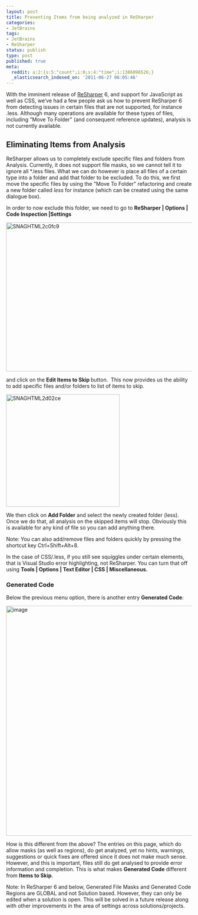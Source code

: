 ```yaml
---
layout: post
title: Preventing Items from being analyzed in ReSharper
categories:
- JetBrains
tags:
- JetBrains
- ReSharper
status: publish
type: post
published: true
meta:
  reddit: a:2:{s:5:"count";i:0;s:4:"time";i:1386096526;}
  _elasticsearch_indexed_on: '2011-06-27 06:05:46'
---
```

With the imminent release of <a href="http://www.jetbrains.com/resharper">ReSharper</a> 6, and support for JavaScript as well as CSS, we’ve had a few people ask us how to prevent ReSharper 6 from detecting issues in certain files that are not supported, for instance .less. Although many operations are available for these types of files, including "Move To Folder" (and consequent reference updates), analysis is not currently available.
<h2>Eliminating Items from Analysis</h2>
ReSharper allows us to completely exclude specific files and folders from Analysis. Currently, it does not support file masks, so we cannot tell it to ignore all *.less files. What we can do however is place all files of a certain type into a folder and add that folder to be excluded. To do this, we first move the specific files by using the "Move To Folder" refactoring and create a new folder called <em>less </em>for instance (which can be created using the same dialogue box).

In order to now exclude this folder, we need to go to <strong>ReSharper | Options | Code Inspection |Settings</strong>

<img style="background-image:none;padding-left:0;padding-right:0;display:inline;padding-top:0;border-width:0;" title="SNAGHTML2c0fc9" src="http://hhariri.files.wordpress.com/2011/06/snaghtml2c0fc9_thumb1.png" alt="SNAGHTML2c0fc9" width="589" height="403" border="0" />

and click on the <strong>Edit Items to Skip </strong>button.  This now provides us the ability to add specific files and/or folders to list of items to skip.

<img style="background-image:none;padding-left:0;padding-right:0;display:inline;padding-top:0;border-width:0;" title="SNAGHTML2d02ce" src="http://hhariri.files.wordpress.com/2011/06/snaghtml2d02ce_thumb1.png" alt="SNAGHTML2d02ce" width="308" height="304" border="0" />

We then click on <strong>Add Folder</strong> and select the newly created folder (less).  Once we do that, all analysis on the skipped items will stop. Obviously this is available for any kind of file so you can add anything there.

Note: You can also add/remove files and folders quickly by pressing the shortcut key Ctrl+Shift+Alt+8.

In the case of CSS/.less, if you still see squiggles under certain elements, that is Visual Studio error highlighting, not ReSharper. You can turn that off using <strong>Tools | Options | Text Editor | CSS | Miscellaneous. </strong>
<h3>Generated Code</h3>
Below the previous menu option, there is another entry <strong>Generated Code</strong>:

<a href="http://hhariri.files.wordpress.com/2011/06/image1.png"><img style="background-image:none;padding-left:0;padding-right:0;display:inline;padding-top:0;border-width:0;margin:0;" title="image" src="http://hhariri.files.wordpress.com/2011/06/image_thumb1.png" alt="image" width="600" height="622" border="0" /></a>

How is this different from the above? The entries on this page, which do allow masks (as well as regions), do get analyzed, yet no hints, warnings, suggestions or quick fixes are offered since it does not make much sense. However, and this is important, files still do get analysed to provide error information and completion. This is what makes <strong>Generated Code</strong> different from <strong>Items to Skip</strong>.

Note: In ReSharper 6 and below, Generated File Masks and Generated Code Regions are GLOBAL and not Solution based. However, they can only be edited when a solution is open. This will be solved in a future release along with other improvements in the area of settings across solutions/projects.
